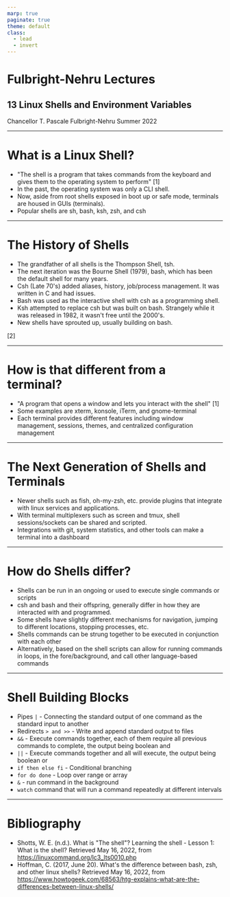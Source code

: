 ```yaml
---
marp: true
paginate: true
theme: default
class:
  - lead
  - invert
---
```


# Fulbright-Nehru Lectures
## 13 Linux Shells and Environment Variables


Chancellor T. Pascale
Fulbright-Nehru
Summer 2022

-------------------------------
# What is a Linux Shell?

- "The shell is a program that takes commands from the keyboard and gives them to the operating system to perform" [1]
- In the past, the operating system was only a CLI shell.
- Now, aside from root shells exposed in boot up or safe mode, terminals are housed in GUIs (terminals).
- Popular shells are sh, bash, ksh, zsh, and csh

-------------------------------

# The History of Shells

- The grandfather of all shells is the Thompson Shell, tsh.
- The next iteration was the Bourne Shell (1979), bash, which has been the default shell for many years.
- Csh (Late 70's) added aliases, history, job/process management. It was written in C and had issues.
- Bash was used as the interactive shell with csh as a programming shell.
- Ksh attempted to replace csh but was built on bash. Strangely while it was released in 1982, it wasn't free until the 2000's.
- New shells have sprouted up, usually building on bash.

[2]

-------------------------------

# How is that different from a terminal?

- "A program that opens a window and lets you interact with the shell" [1]
- Some examples are xterm, konsole, iTerm, and gnome-terminal
- Each terminal provides different features including window management, sessions, themes, and centralized configuration management

-------------------------------

# The Next Generation of Shells and Terminals

- Newer shells such as fish, oh-my-zsh, etc. provide plugins that integrate with linux services and applications.
- With terminal multiplexers such as screen and tmux, shell sessions/sockets can be shared and scripted.
- Integrations with git, system statistics, and other tools can make a terminal into a dashboard

-------------------------------

# How do Shells differ?

- Shells can be run in an ongoing or used to execute single commands or scripts
- csh and bash and their offspring, generally differ in how they are interacted with and programmed.
- Some shells have slightly different mechanisms for navigation, jumping to different locations, stopping processes, etc.
- Shells commands can be strung together to be executed in conjunction with each other
- Alternatively, based on the shell scripts can allow for running commands in loops, in the fore/background, and call other language-based commands

-------------------------------

# Shell Building Blocks

- Pipes `|` - Connecting the standard output of one command as the standard input to another
- Redirects `> and >>` - Write and append standard output to files
- `&&` - Execute commands together, each of them require all previous commands to complete, the output being boolean and
- `||` - Execute commands together and all will execute, the output being boolean or
- `if then else fi` - Conditional branching
- `for do done` - Loop over range or array
- `&` - run command in the background
- `watch` command that will run a command repeatedly at different intervals

-------------------------------

# Bibliography

- Shotts, W. E. (n.d.). What is "The shell"? Learning the shell - Lesson 1: What is the shell? Retrieved May 16, 2022, from https://linuxcommand.org/lc3_lts0010.php
- Hoffman, C. (2017, June 20). What's the difference between bash, zsh, and other linux shells? Retrieved May 16, 2022, from https://www.howtogeek.com/68563/htg-explains-what-are-the-differences-between-linux-shells/
